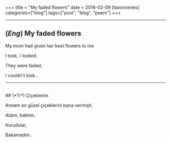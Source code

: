 +++
title = "My faded flowers"
date = 2018-02-09
[taxonomies]
categories=["blog"]
tags=["post", "blog", "poem"]
+++

---
## (*Eng*) My faded flowers

My mom had given her best flowers to me

I took, I looked.

They were faded,

I couldn't look..

---
<br>
## (*Tr*) Çiçeklerim

Annem en güzel çiçeklerini bana vermişti.

Aldım, baktım.

Kurudular,

Bakamadım..
